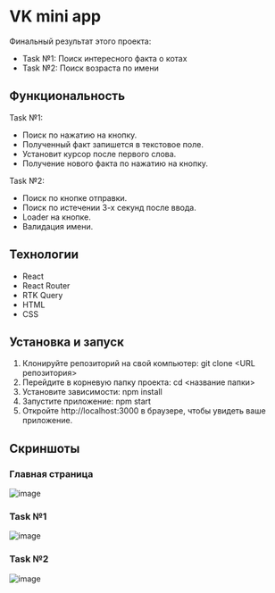 # VK mini app

Финальный результат этого проекта:
- Task №1: Поиск интересного факта о котах
- Task №2: Поиск возраста по имени

## Функциональность

Task №1:
* Поиск по нажатию на кнопку.
* Полученный факт запишется в текстовое поле.
* Установит курсор после первого слова.
* Получение нового факта по нажатию на кнопку.
  
Task №2:
* Поиск по кнопке отправки.
* Поиск по истечении 3-х секунд после ввода.
* Loader на кнопке.
* Валидация имени.

## Технологии

* React
* React Router
* RTK Query
* HTML
* CSS

## Установка и запуск

1. Клонируйте репозиторий на свой компьютер: git clone <URL репозитория>
2. Перейдите в корневую папку проекта: cd <название папки>
3. Установите зависимости: npm install
4. Запустите приложение: npm start
5. Откройте http://localhost:3000 в браузере, чтобы увидеть ваше приложение.

## Скриншоты

### Главная страница
![image](https://github.com/ushink/vk-mini-app/assets/131166403/c9cd326d-1a1d-4475-ae3f-616c1907e3dc)

### Task №1
![image](https://github.com/ushink/vk-mini-app/assets/131166403/af00a467-f91f-42ab-813d-220a3d9d91d1)

### Task №2
![image](https://github.com/ushink/vk-mini-app/assets/131166403/287a0101-396d-4347-b6fa-6708a39517d4)

